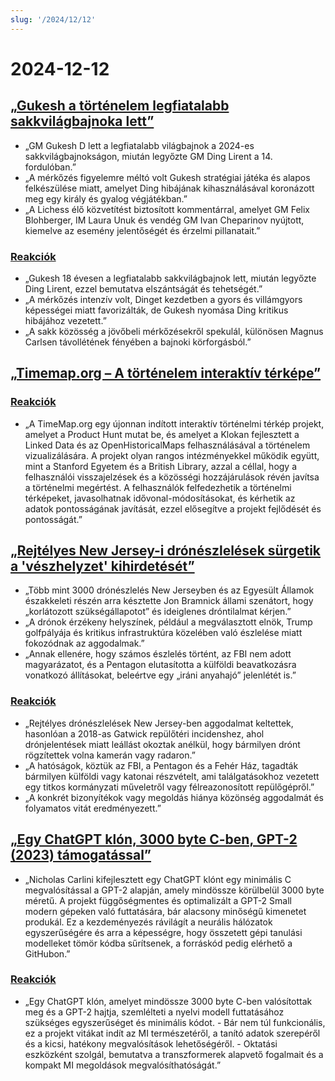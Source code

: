 ```yaml
---
slug: '/2024/12/12'
---
```


# 2024-12-12

## [„Gukesh a történelem legfiatalabb sakkvilágbajnoka lett”](https://lichess.org/@/Lichess/blog/wcc-2024-round-14-gukesh-becomes-the-youngest-world-champion-in-history/cDggdNZw)

- „GM Gukesh D lett a legfiatalabb világbajnok a 2024-es sakkvilágbajnokságon, miután legyőzte GM Ding Lirent a 14. fordulóban.”
- „A mérkőzés figyelemre méltó volt Gukesh stratégiai játéka és alapos felkészülése miatt, amelyet Ding hibájának kihasználásával koronázott meg egy király és gyalog végjátékban.”
- „A Lichess élő közvetítést biztosított kommentárral, amelyet GM Felix Blohberger, IM Laura Unuk és vendég GM Ivan Cheparinov nyújtott, kiemelve az esemény jelentőségét és érzelmi pillanatait.”

### [Reakciók](https://news.ycombinator.com/item?id=42398952)

- „Gukesh 18 évesen a legfiatalabb sakkvilágbajnok lett, miután legyőzte Ding Lirent, ezzel bemutatva elszántságát és tehetségét.”
- „A mérkőzés intenzív volt, Dinget kezdetben a gyors és villámgyors képességei miatt favorizálták, de Gukesh nyomása Ding kritikus hibájához vezetett.”
- „A sakk közösség a jövőbeli mérkőzésekről spekulál, különösen Magnus Carlsen távollétének fényében a bajnoki körforgásból.”

## [„Timemap.org – A történelem interaktív térképe”](https://www.oldmapsonline.org/en/history/regions)

### [Reakciók](https://news.ycombinator.com/item?id=42397550)

- „A TimeMap.org egy újonnan indított interaktív történelmi térkép projekt, amelyet a Product Hunt mutat be, és amelyet a Klokan fejlesztett a Linked Data és az OpenHistoricalMaps felhasználásával a történelem vizualizálására. A projekt olyan rangos intézményekkel működik együtt, mint a Stanford Egyetem és a British Library, azzal a céllal, hogy a felhasználói visszajelzések és a közösségi hozzájárulások révén javítsa a történelmi megértést. A felhasználók felfedezhetik a történelmi térképeket, javasolhatnak idővonal-módosításokat, és kérhetik az adatok pontosságának javítását, ezzel elősegítve a projekt fejlődését és pontosságát.”

## [„Rejtélyes New Jersey-i drónészlelések sürgetik a 'vészhelyzet' kihirdetését”](https://www.theguardian.com/us-news/2024/dec/11/new-jersey-drone-sightings-state-of-emergency)

- „Több mint 3000 drónészlelés New Jerseyben és az Egyesült Államok északkeleti részén arra késztette Jon Bramnick állami szenátort, hogy „korlátozott szükségállapotot” és ideiglenes dróntilalmat kérjen.”
- „A drónok érzékeny helyszínek, például a megválasztott elnök, Trump golfpályája és kritikus infrastruktúra közelében való észlelése miatt fokozódnak az aggodalmak.”
- „Annak ellenére, hogy számos észlelés történt, az FBI nem adott magyarázatot, és a Pentagon elutasította a külföldi beavatkozásra vonatkozó állításokat, beleértve egy „iráni anyahajó” jelenlétét is.”

### [Reakciók](https://news.ycombinator.com/item?id=42391443)

- „Rejtélyes drónészlelések New Jersey-ben aggodalmat keltettek, hasonlóan a 2018-as Gatwick repülőtéri incidenshez, ahol drónjelentések miatt leállást okoztak anélkül, hogy bármilyen drónt rögzítettek volna kamerán vagy radaron.”
- „A hatóságok, köztük az FBI, a Pentagon és a Fehér Ház, tagadták bármilyen külföldi vagy katonai részvételt, ami találgatásokhoz vezetett egy titkos kormányzati műveletről vagy félreazonosított repülőgépről.”
- „A konkrét bizonyítékok vagy megoldás hiánya közönség aggodalmát és folyamatos vitát eredményezett.”

## [„Egy ChatGPT klón, 3000 byte C-ben, GPT-2 (2023) támogatással”](https://nicholas.carlini.com/writing/2023/chat-gpt-2-in-c.html)

- „Nicholas Carlini kifejlesztett egy ChatGPT klónt egy minimális C megvalósítással a GPT-2 alapján, amely mindössze körülbelül 3000 byte méretű. A projekt függőségmentes és optimalizált a GPT-2 Small modern gépeken való futtatására, bár alacsony minőségű kimenetet produkál. Ez a kezdeményezés rávilágít a neurális hálózatok egyszerűségére és arra a képességre, hogy összetett gépi tanulási modelleket tömör kódba sűrítsenek, a forráskód pedig elérhető a GitHubon.”

### [Reakciók](https://news.ycombinator.com/item?id=42396372)

- „Egy ChatGPT klón, amelyet mindössze 3000 byte C-ben valósítottak meg és a GPT-2 hajtja, szemlélteti a nyelvi modell futtatásához szükséges egyszerűséget és minimális kódot. - Bár nem túl funkcionális, ez a projekt vitákat indít az MI természetéről, a tanító adatok szerepéről és a kicsi, hatékony megvalósítások lehetőségéről. - Oktatási eszközként szolgál, bemutatva a transzformerek alapvető fogalmait és a kompakt MI megoldások megvalósíthatóságát.”

<head>
  <meta property="og:title" content="„Gukesh a történelem legfiatalabb sakkvilágbajnoka lett”" />
  <meta property="og:type" content="website" />
  <meta property="og:image" content="https://og.cho.sh/api/og/?title=%E2%80%9EGukesh%20a%20t%C3%B6rt%C3%A9nelem%20legfiatalabb%20sakkvil%C3%A1gbajnoka%20lett%E2%80%9D&subheading=2024.%20december%2012.%2C%20cs%C3%BCt%C3%B6rt%C3%B6k%3A%20Hacker%20News%20%C3%96sszefoglal%C3%B3" />
</head>
